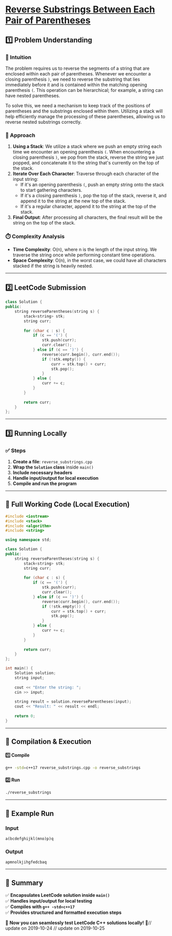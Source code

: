 # **[Reverse Substrings Between Each Pair of Parentheses](https://leetcode.com/problems/reverse-substrings-between-each-pair-of-parentheses/description/)**  

## **1️⃣ Problem Understanding**  
### **📌 Intuition**  
The problem requires us to reverse the segments of a string that are enclosed within each pair of parentheses. Whenever we encounter a closing parenthesis `)`, we need to reverse the substring that lies immediately before it and is contained within the matching opening parenthesis `(`. This operation can be hierarchical; for example, a string can have nested parentheses. 

To solve this, we need a mechanism to keep track of the positions of parentheses and the substrings enclosed within them. Utilizing a stack will help efficiently manage the processing of these parentheses, allowing us to reverse nested substrings correctly.

### **🚀 Approach**  
1. **Using a Stack**: We utilize a stack where we push an empty string each time we encounter an opening parenthesis `(`. When encountering a closing parenthesis `)`, we pop from the stack, reverse the string we just popped, and concatenate it to the string that's currently on the top of the stack.
2. **Iterate Over Each Character**: Traverse through each character of the input string:
    - If it's an opening parenthesis `(`, push an empty string onto the stack to start gathering characters.
    - If it's a closing parenthesis `)`, pop the top of the stack, reverse it, and append it to the string at the new top of the stack.
    - If it's a regular character, append it to the string at the top of the stack.
3. **Final Output**: After processing all characters, the final result will be the string on the top of the stack.

### **⏱️ Complexity Analysis**  
- **Time Complexity**: O(n), where n is the length of the input string. We traverse the string once while performing constant time operations.
- **Space Complexity**: O(n), in the worst case, we could have all characters stacked if the string is heavily nested.

---  

## **2️⃣ LeetCode Submission**  
```cpp
class Solution {
public:
    string reverseParentheses(string s) {
        stack<string> stk;
        string curr;
        
        for (char c : s) {
            if (c == '(') {
                stk.push(curr);
                curr.clear();
            } else if (c == ')') {
                reverse(curr.begin(), curr.end());
                if (!stk.empty()) {
                    curr = stk.top() + curr;
                    stk.pop();
                }
            } else {
                curr += c;
            }
        }
        
        return curr;
    }
};  
```  

---  

## **3️⃣ Running Locally**  
### **✅ Steps**  
1. **Create a file**: `reverse_substrings.cpp`  
2. **Wrap the `Solution` class** inside `main()`  
3. **Include necessary headers**  
4. **Handle input/output for local execution**  
5. **Compile and run the program**  

---  

## **📝 Full Working Code (Local Execution)**  
```cpp
#include <iostream>
#include <stack>
#include <algorithm>
#include <string>

using namespace std;

class Solution {
public:
    string reverseParentheses(string s) {
        stack<string> stk;
        string curr;
        
        for (char c : s) {
            if (c == '(') {
                stk.push(curr);
                curr.clear();
            } else if (c == ')') {
                reverse(curr.begin(), curr.end());
                if (!stk.empty()) {
                    curr = stk.top() + curr;
                    stk.pop();
                }
            } else {
                curr += c;
            }
        }
        
        return curr;
    }
};

int main() {
    Solution solution;
    string input;
    
    cout << "Enter the string: ";
    cin >> input;
    
    string result = solution.reverseParentheses(input);
    cout << "Result: " << result << endl;
    
    return 0;
}
```  

---  

## **🔧 Compilation & Execution**  
#### **1️⃣ Compile**  
```bash
g++ -std=c++17 reverse_substrings.cpp -o reverse_substrings
```  

#### **2️⃣ Run**  
```bash
./reverse_substrings
```  

---  

## **🎯 Example Run**  
### **Input**  
```
a(bcdefghijkl(mno)p)q
```  
### **Output**  
```
apmnolkjihgfedcbaq
```  

---  

## **📌 Summary**  
✅ **Encapsulates LeetCode solution inside `main()`**  
✅ **Handles input/output for local testing**  
✅ **Compiles with `g++ -std=c++17`**  
✅ **Provides structured and formatted execution steps**  

🚀 **Now you can seamlessly test LeetCode C++ solutions locally!** 🚀// update on 2019-10-24
// update on 2019-10-25
